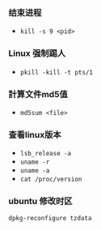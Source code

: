 ### 结束进程
- `kill -s 9 <pid>`

### Linux 强制踢人
- `pkill -kill -t pts/1`

### 計算文件md5值
- `md5sum <file>`

### 查看linux版本
- `lsb_release -a`
- `uname -r`
- `uname -a`
- `cat /proc/version`

### ubuntu 修改时区
```
dpkg-reconfigure tzdata
```
